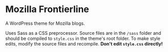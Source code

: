 # Mozilla Frontierline
A WordPress theme for Mozilla blogs.

Uses Sass as a CSS preprocessor. Source files are in the `/sass` folder and should be compiled to `style.css` in the theme's root folder.
To make style edits, modify the source files and recompile. **Don't edit `style.css` directly!**
